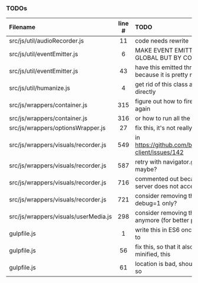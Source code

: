 ### TODOs
| Filename | line # | TODO
|:------|:------:|:------
| src/js/util/audioRecorder.js | 11 | code needs rewrite
| src/js/util/eventEmitter.js | 6 | MAKE EVENT EMITTING IN DESPOT NOT GLOBAL BUT BY CONTAINER ID INSTEAD
| src/js/util/eventEmitter.js | 43 | have this emitted through a configuration because it is pretty noisy
| src/js/util/humanize.js | 4 | get rid of this class and use those imports directly
| src/js/wrappers/container.js | 315 | figure out how to fire dom's onload event again
| src/js/wrappers/container.js | 316 | or how to run all the scripts over again
| src/js/wrappers/optionsWrapper.js | 27 | fix this, it's not really an option
| src/js/wrappers/visuals/recorder.js | 549 | in https://github.com/binarykitchen/videomail-client/issues/142
| src/js/wrappers/visuals/recorder.js | 587 | retry with navigator.getUserMedia_() maybe?
| src/js/wrappers/visuals/recorder.js | 716 | commented out because for some reasons server does not accept such a long
| src/js/wrappers/visuals/recorder.js | 721 | consider removing this later or have it for debug=1 only?
| src/js/wrappers/visuals/userMedia.js | 298 | consider removing that if it's not the case anymore (for better performance)
| gulpfile.js | 1 | write this in ES6 once i have figured out how to
| gulpfile.js | 56 | fix this, so that it also works when not minified, this
| gulpfile.js | 61 | location is bad, should be in a temp folder or so